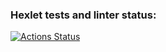 ### Hexlet tests and linter status:
[![Actions Status](https://github.com/artemka-arg/layout-designer-project-58/actions/workflows/hexlet-check.yml/badge.svg)](https://github.com/artemka-arg/layout-designer-project-58/actions)